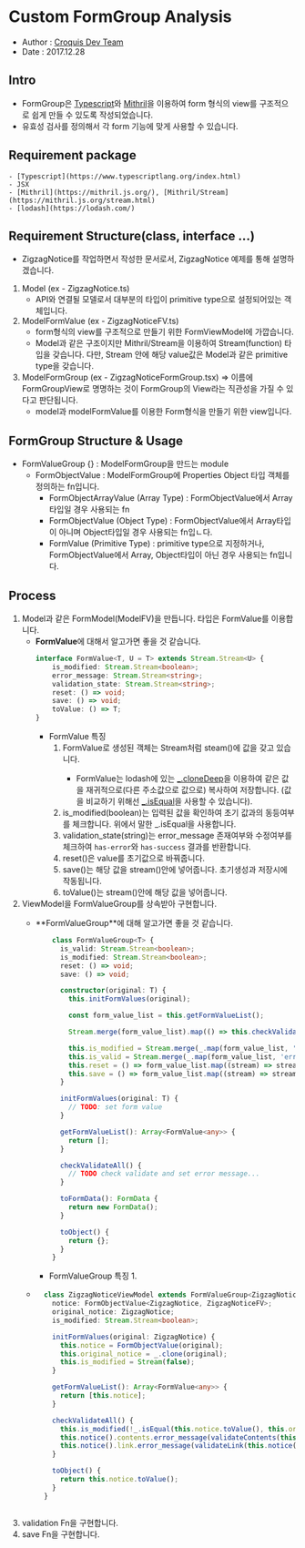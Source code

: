 # Custom FormGroup Analysis
- Author : [Croquis Dev Team](https://github.com/croquiscom)
- Date : 2017.12.28

## Intro
- FormGroup은 [Typescript](https://www.typescriptlang.org/index.html)와 [Mithril](https://mithril.js.org/)을 이용하여 form 형식의 view를 구조적으로 쉽게 만들 수 있도록 작성되었습니다.
- 유효성 검사를 정의해서 각 form 기능에 맞게 사용할 수 있습니다.

## Requirement package
	- [Typescript](https://www.typescriptlang.org/index.html)
	- JSX
	- [Mithril](https://mithril.js.org/), [Mithril/Stream](https://mithril.js.org/stream.html)
	- [lodash](https://lodash.com/)

## Requirement Structure(class, interface ...)
- ZigzagNotice를 작업하면서 작성한 문서로서, ZigzagNotice 예제를 통해 설명하겠습니다.

1. Model (ex - ZigzagNotice.ts)
	- API와 연결될 모델로서 대부분의 타입이 primitive type으로 설정되어있는 객체입니다.
2. ModelFormValue (ex - ZigzagNoticeFV.ts)
	- form형식의 view를 구조적으로 만들기 위한 FormViewModel에 가깝습니다.
	- Model과 같은 구조이지만 Mithril/Stream을 이용하여 Stream(function) 타입을 갖습니다. 다만, Stream 안에 해당 value값은 Model과 같은 primitive type을 갖습니다.
3. ModelFormGroup (ex - ZigzagNoticeFormGroup.tsx)
	=> 이름에 FormGroupView로 명명하는 것이 FormGroup의 View라는 직관성을 가질 수 있다고 판단됩니다.
	- model과 modelFormValue를 이용한 Form형식을 만들기 위한 view입니다.

## FormGroup Structure & Usage
- FormValueGroup {} : ModelFormGroup을 만드는 module
	- FormObjectValue : ModelFormGroup에 Properties Object 타입 객체를 정의하는 fn입니다.
		- FormObjectArrayValue (Array Type) : FormObjectValue에서 Array타입일 경우 사용되는 fn
		- FormObjectValue (Object Type) : FormObjectValue에서 Array타입이 아니며 Object타입일 경우 사용되는 fn입ㄴ다.
		- FormValue (Primitive Type) : primitive type으로 지정하거나, FormObjectValue에서 Array, Object타입이 아닌 경우 사용되는 fn입니다.

## Process
1. Model과 같은 FormModel(ModelFV)을 만듭니다. 타입은 FormValue를 이용합니다.
	- **FormValue**에 대해서 알고가면 좋을 것 같습니다.
		```typescript
		interface FormValue<T, U = T> extends Stream.Stream<U> {
			is_modified: Stream.Stream<boolean>;
			error_message: Stream.Stream<string>;
			validation_state: Stream.Stream<string>;
			reset: () => void;
			save: () => void;
			toValue: () => T;
		}
		``` 
		- FormValue 특징
			1. FormValue<T>로 생성된 객체는 Stream처럼 steam()에 값을 갖고 있습니다.
				- FormValue는 lodash에 있는 [_.cloneDeep](https://lodash.com/docs/4.17.4#cloneDeep)을 이용하여 같은 값을 재귀적으로(다른 주소값으로 값으로) 복사하여 저장합니다. (값을 비교하기 위해선 [_.isEqual](https://lodash.com/docs/4.17.4#isEqual)을 사용할 수 있습니다).
			2. is_modified(boolean)는 입력된 값을 확인하여 초기 값과의 동등여부를 체크합니다. 위에서 말한 _.isEqual을 사용합니다.
			3. validation_state(string)는 error_message 존재여부와 수정여부를 체크하여 `has-error`와 `has-success` 결과를 반환합니다.
			4. reset()은 value를 초기값으로 바꿔줍니다.
			5. save()는 해당 값을 stream()안에 넣어줍니다. 초기생성과 저장시에 작동됩니다.
			6. toValue()는 stream()안에 해당 값을 넣어줍니다.
2. ViewModel을 FormValueGroup<T>를 상속받아 구현합니다.
	- **FormValueGroup<T>**에 대해 알고가면 좋을 것 같습니다.
		```typescript
			class FormValueGroup<T> {
			  is_valid: Stream.Stream<boolean>;
			  is_modified: Stream.Stream<boolean>;
			  reset: () => void;
			  save: () => void;

			  constructor(original: T) {
			    this.initFormValues(original);

			    const form_value_list = this.getFormValueList();

			    Stream.merge(form_value_list).map(() => this.checkValidateAll());

			    this.is_modified = Stream.merge(_.map(form_value_list, 'is_modified')).map((modified_list) => modified_list.indexOf(true) >= 0);
			    this.is_valid = Stream.merge(_.map(form_value_list, 'error_message')).map((error_message_list) => error_message_list.join('').trim().length === 0);
			    this.reset = () => form_value_list.map((stream) => stream.reset());
			    this.save = () => form_value_list.map((stream) => stream.save());
			  }

			  initFormValues(original: T) {
			    // TODO: set form value
			  }

			  getFormValueList(): Array<FormValue<any>> {
			    return [];
			  }

			  checkValidateAll() {
			    // TODO check validate and set error message...
			  }

			  toFormData(): FormData {
			    return new FormData();
			  }

			  toObject() {
			    return {};
			  }
			}
		```
		- FormValueGroup 특징
			1. 
	- ```typescript
		class ZigzagNoticeViewModel extends FormValueGroup<ZigzagNotice> {
		  notice: FormObjectValue<ZigzagNotice, ZigzagNoticeFV>;
		  original_notice: ZigzagNotice;
		  is_modified: Stream.Stream<boolean>;

		  initFormValues(original: ZigzagNotice) {
		    this.notice = FormObjectValue(original);
		    this.original_notice = _.clone(original);
		    this.is_modified = Stream(false);
		  }

		  getFormValueList(): Array<FormValue<any>> {
		    return [this.notice];
		  }

		  checkValidateAll() {
		    this.is_modified(!_.isEqual(this.notice.toValue(), this.original_notice));
		    this.notice().contents.error_message(validateContents(this.notice().contents()));
		    this.notice().link.error_message(validateLink(this.notice().link()));
		  }

		  toObject() {
		    return this.notice.toValue();
		  }
		}
	```

3. validation Fn을 구현합니다.
4. save Fn을 구현합니다.

